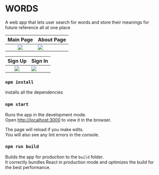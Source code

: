 # WORDS

A web app that lets user search for words and store their meanings for future reference all at one place


Main Page | About Page
:-------------------------:|:---------------------------
![](https://github.com/achalsaharan/wordstore/blob/master/display3.png)  | ![](https://github.com/achalsaharan/wordstore/blob/master/display1.png)
     
Sign Up | Sign In
:-------------------------:|:---------------------------
![](https://github.com/achalsaharan/wordstore/blob/master/display2.png)  | ![](https://github.com/achalsaharan/wordstore/blob/master/display4.png)

### `npm install`
installs all the dependencies

### `npm start`
Runs the app in the development mode.<br />
Open [http://localhost:3000](http://localhost:3000) to view it in the browser.

The page will reload if you make edits.<br />
You will also see any lint errors in the console.

### `npm run build`

Builds the app for production to the `build` folder.<br />
It correctly bundles React in production mode and optimizes the build for the best performance.
